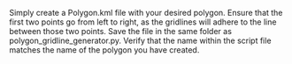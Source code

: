 Simply create a Polygon.kml file with your desired polygon. Ensure that the first two points go from left to right, as the gridlines will adhere to the line between those two points. Save the file in the same folder as polygon_gridline_generator.py. Verify that the name within the script file matches the name of the polygon you have created.
